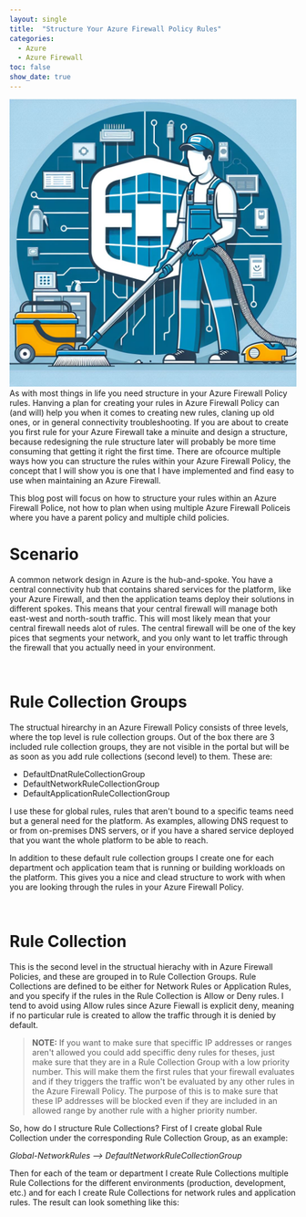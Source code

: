 ```yaml
---
layout: single
title:  "Structure Your Azure Firewall Policy Rules"
categories: 
  - Azure
  - Azure Firewall
toc: false
show_date: true
---
```

![](/assets/img/fw-rule-clean-up.png)
As with most things in life you need structure in your Azure Firewall Policy rules. Hanving a plan for creating your rules in Azure Firewall Policy can (and will) help you when it comes to creating new rules, claning up old ones, or in general connectivity troubleshooting. If you are about to create you first rule for your Azure Firewall take a minuite and design a structure, because redesigning the rule structure later will probably be more time consuming that getting it right the first time. There are ofcource multiple ways how you can structure the rules within your Azure Firewall Policy, the concept that I will show you is one that I have implemented and find easy to use when maintaining an Azure Firewall.

This blog post will focus on how to structure your rules within an Azure Firewall Police, not how to plan when using multiple Azure Firewall Policeis where you have a parent policy and multiple child policies.

# Scenario
A common network design in Azure is the hub-and-spoke. You have a central connectivity hub that contains shared services for the platform, like your Azure Firewall, and then the application teams deploy their solutions in different spokes. This means that your central firewall will manage both east-west and north-south traffic. This will most likely mean that your central firewall needs alot of rules. The central firewall will be one of the key pices that segments your network, and you only want to let traffic through the firewall that you actually need in your environment. 

<IMG HUB-AND-SPOKE>

# Rule Collection Groups
The structual hirearchy in an Azure Firewall Policy consists of three levels, where the top level is rule collection groups. Out of the box there are 3 included rule collection groups, they are not visible in the portal but will be as soon as you add rule collections (second level) to them. These are:
- DefaultDnatRuleCollectionGroup
- DefaultNetworkRuleCollectionGroup
- DefaultApplicationRuleCollectionGroup

I use these for global rules, rules that aren't bound to a specific teams need but a general need for the platform. As examples, allowing DNS request to or from on-premises DNS servers, or if you have a shared service deployed that you want the whole platform to be able to reach.

In addition to these default rule collection groups I create one for each department och application team that is running or building workloads on the platform. This gives you a nice and clead structure to work with when you are looking through the rules in your Azure Firewall Policy. 

<IMG RULE-COLLECTION-GROUP-STRUCTURE>

# Rule Collection
This is the second level in the structual hierachy with in Azure Firewall Policies, and these are grouped in to Rule Collection Groups. Rule Collections are defined to be either for Network Rules or Application Rules, and you specify if the rules in the Rule Collection is Allow or Deny rules. I tend to avoid using Allow rules since Azure Fiewall is explicit deny, meaning if no particular rule is created to allow the traffic through it is denied by default. 

>**NOTE:** If you want to make sure that speciffic IP addresses or ranges aren't allowed you could add speciffic deny rules for theses, just make sure that they are in a Rule Collection Group with a low priority number. This will make them the first rules that your firewall evaluates and if they triggers the traffic won't be evaluated by any other rules in the Azure Firewall Policy. The purpose of this is to make sure that these IP addresses will be blocked even if they are included in an allowed range by another rule with a higher priority number.

So, how do I structure Rule Collections? First of I create global Rule Collection under the corresponding Rule Collection Group, as an example:

*Global-NetworkRules  -->  DefaultNetworkRuleCollectionGroup*

Then for each of the team or department I create Rule Collections multiple Rule Collections for the different environments (production, development, etc.) and for each I create Rule Collections for network rules and application rules. The result can look something like this: 

<IMG RULE-COLLECTION-STRUCTURE>